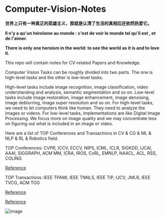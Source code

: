 # Computer-Vision-Notes

**世界上只有一种真正的英雄主义，那就是认清了生活的真相后还依然热爱它。**  

**Il n'y a qu'un héroïsme au monde : c'est de voir le monde tel qu'il est , et de l'aimer.**

**There is only one heroism in the world: to see the world as it is and to love it.**


This repo will contain notes for CV-related Papers and Knowledge.

Computer Vision Tasks can be roughly divided into two parts. The one is high-level tasks and the other is low-level tasks. 

High-level tasks include image recognition, image classification, video understanding and analysis, semantic segmentation and so on. Low-level tasks include image restoration, image enhancement, image denoising, image deblurring, image super resolution and so on. For high-level tasks, we need to let computers think like human. They need to analyze the images or videos. For low-level tasks, implementations are like Digital Image Processing. We focus more on image quality and we may concentrate less on figuring out what is included in an image or video. 

Here are a list of TOP Conferences and Transactions in CV & CG & ML & NLP & RL & Robotics field. 

TOP Conferences: CVPR, ICCV, ECCV, NIPS, ICML, ICLR, SIGKDD, IJCAI, AAAI, SIGGRAPH, ACM MM, ICRA, IROS, CoRL, EMNLP, NAACL, ACL, RSS, COLING 

[Reference](http://webdocs.cs.ualberta.ca/~zaiane/htmldocs/ConfRanking.html) 

TOP Transactions: IEEE TPAMI, IEEE TNNLS, IEEE TIP, IJCV, JMLR, IEEE TVCG, ACM TOG

[Reference](https://www.ccf.org.cn/Academic_Evaluation/AI/)    

[Reference](https://www.ccf.org.cn/Academic_Evaluation/CGAndMT/)

<!--http://latex.codecogs.com/svg.latex?  ![](http://latex.codecogs.com/svg.latex?\\frac{1}{1+sin(x)}) 这是我们的公式 -->

![image](https://user-images.githubusercontent.com/36061421/118397737-12136300-b688-11eb-8f3b-2c53f6210959.png) 

